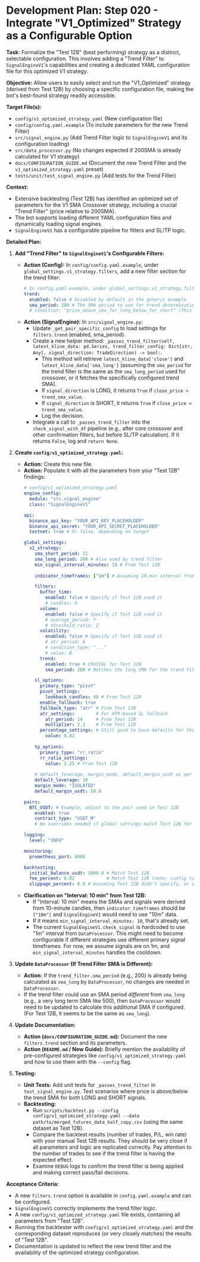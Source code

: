 # Development Plan: Step 020 - Integrate "V1_Optimized" Strategy as a Configurable Option

**Task:** Formalize the "Test 12B" (best performing) strategy as a distinct, selectable configuration. This involves adding a "Trend Filter" to `SignalEngineV1`'s capabilities and creating a dedicated YAML configuration file for this optimized V1 strategy.

**Objective:** Allow users to easily select and run the "V1_Optimized" strategy (derived from Test 12B) by choosing a specific configuration file, making the bot's best-found strategy readily accessible.

**Target File(s):**
*   `config/v1_optimized_strategy.yaml` (New configuration file)
*   `config/config.yaml.example` (To include parameters for the new Trend Filter)
*   `src/signal_engine.py` (Add Trend Filter logic to `SignalEngineV1` and its configuration loading)
*   `src/data_processor.py` (No changes expected if 200SMA is already calculated for V1 strategy)
*   `docs/CONFIGURATION_GUIDE.md` (Document the new Trend Filter and the `v1_optimized_strategy.yaml` preset)
*   `tests/unit/test_signal_engine.py` (Add tests for the Trend Filter)

**Context:**
*   Extensive backtesting (Test 12B) has identified an optimized set of parameters for the V1 SMA Crossover strategy, including a crucial "Trend Filter" (price relative to 200SMA).
*   The bot supports loading different YAML configuration files and dynamically loading signal engines.
*   `SignalEngineV1` has a configurable pipeline for filters and SL/TP logic.

**Detailed Plan:**

1.  **Add "Trend Filter" to `SignalEngineV1`'s Configurable Filters:**
    *   **Action (Config):** In `config/config.yaml.example`, under `global_settings.v1_strategy.filters`, add a new filter section for the trend filter:
        ```yaml
        # In config.yaml.example, under global_settings.v1_strategy.filters:
        trend:
          enabled: false # Disabled by default in the generic example
          sma_period: 200 # The SMA period to use for trend determination (matches the long SMA)
          # condition: "price_above_sma_for_long_below_for_short" (This is implicit in the logic)
        ```
    *   **Action (SignalEngine):** In `src/signal_engine.py`:
        *   Update `_get_pair_specific_config` to load settings for `filters.trend` (enabled, sma_period).
        *   Create a new helper method: `_passes_trend_filter(self, latest_kline_data: pd.Series, trend_filter_config: Dict[str, Any], signal_direction: TradeDirection) -> bool:`.
            *   This method will retrieve `latest_kline_data['close']` and `latest_kline_data['sma_long']` (assuming the `sma_period` for the trend filter is the same as the `sma_long_period` used for crossover, or it fetches the specifically configured trend SMA).
            *   If `signal_direction` is LONG, it returns `True` if `close_price > trend_sma_value`.
            *   If `signal_direction` is SHORT, it returns `True` if `close_price < trend_sma_value`.
            *   Log the decision.
        *   Integrate a call to `_passes_trend_filter` into the `check_signal_with_df` pipeline (e.g., after core crossover and other confirmation filters, but before SL/TP calculation). If it returns `False`, log and `return None`.

2.  **Create `config/v1_optimized_strategy.yaml`:**
    *   **Action:** Create this new file.
    *   **Action:** Populate it with all the parameters from your "Test 12B" findings:
        ```yaml
        # config/v1_optimized_strategy.yaml
        engine_config:
          module: "src.signal_engine"
          class: "SignalEngineV1"

        api:
          binance_api_key: "YOUR_API_KEY_PLACEHOLDER"
          binance_api_secret: "YOUR_API_SECRET_PLACEHOLDER"
          testnet: true # Or false, depending on target

        global_settings:
          v1_strategy:
            sma_short_period: 21
            sma_long_period: 200 # Also used by trend filter
            min_signal_interval_minutes: 10 # From Test 12B
            
            indicator_timeframes: ["1m"] # Assuming 10-min interval from Test 12B means signals are on 1m, but decisions/cooldown might relate to a 10m effective view. Clarify if indicators need to be on 10m. For now, assume 1m signals.

            filters:
              buffer_time:
                enabled: false # Specify if Test 12B used it
                # candles: X
              volume:
                enabled: false # Specify if Test 12B used it
                # average_period: Y
                # threshold_ratio: Z
              volatility:
                enabled: false # Specify if Test 12B used it
                # atr_period: A
                # condition_type: "..."
                # value: B
              trend:
                enabled: true # CRUCIAL for Test 12B
                sma_period: 200 # Matches the long SMA for the trend filter

            sl_options:
              primary_type: "pivot"
              pivot_settings:
                lookback_candles: 40 # From Test 12B
              enable_fallback: true
              fallback_type: "atr" # From Test 12B
              atr_settings:        # For ATR-based SL fallback
                atr_period: 14     # From Test 12B
                multiplier: 2.1    # From Test 12B
              percentage_settings: # Still good to have defaults for this type
                value: 0.02 
            
            tp_options:
              primary_type: "rr_ratio"
              rr_ratio_settings:
                value: 2.25 # From Test 12B
            
            # default_leverage, margin_mode, default_margin_usdt as per your Test 12B simulation setup
            default_leverage: 10
            margin_mode: "ISOLATED"
            default_margin_usdt: 50.0 

        pairs:
          BTC_USDT: # Example, adjust to the pair used in Test 12B
            enabled: true
            contract_type: "USDT_M"
            # No overrides needed if global settings match Test 12B for this pair

        logging:
          level: "INFO"

        monitoring:
          prometheus_port: 8000

        backtesting:
          initial_balance_usdt: 1000.0 # Match Test 12B
          fee_percent: 0.02            # Match Test 12B (note: config takes %, script might convert)
          slippage_percent: 0.0 # Assuming Test 12B didn't specify, or add if it did
        ```
    *   **Clarification on "Interval: 10 min" from Test 12B:**
        *   If "Interval: 10 min" means the SMAs and signals were derived from 10-minute candles, then `indicator_timeframes` should be `["10m"]` and `SignalEngineV1` would need to use "10m" data.
        *   If it means `min_signal_interval_minutes: 10`, that's already set.
        *   The current `SignalEngineV1.check_signal` is hardcoded to use "1m" interval from `DataProcessor`. This might need to become configurable if different strategies use different primary signal timeframes. For now, we assume signals are on 1m, and `min_signal_interval_minutes` handles the cooldown.

3.  **Update `DataProcessor` (If Trend Filter SMA is Different):**
    *   **Action:** If the `trend_filter.sma_period` (e.g., 200) is already being calculated as `sma_long` by `DataProcessor`, no changes are needed in `DataProcessor`.
    *   If the trend filter could use an SMA period *different* from `sma_long` (e.g., a very long term SMA like 500), then `DataProcessor` would need to be updated to calculate this additional SMA if configured. (For Test 12B, it seems to be the same as `sma_long`).

4.  **Update Documentation:**
    *   **Action (`docs/CONFIGURATION_GUIDE.md`):** Document the new `filters.trend` section and its parameters.
    *   **Action (`README.md` / New Guide):** Briefly mention the availability of pre-configured strategies like `config/v1_optimized_strategy.yaml` and how to use them with the `--config` flag.

5.  **Testing:**
    *   **Unit Tests:** Add unit tests for `_passes_trend_filter` in `test_signal_engine.py`. Test scenarios where price is above/below the trend SMA for both LONG and SHORT signals.
    *   **Backtesting:**
        *   Run `scripts/backtest.py --config config/v1_optimized_strategy.yaml --data path/to/merged_futures_data_half_copy.csv` (using the same dataset as Test 12B).
        *   Compare the backtest results (number of trades, P/L, win rate) with your manual Test 12B results. They should be very close if all parameters and logic are replicated correctly. Pay attention to the number of trades to see if the trend filter is having the expected effect.
        *   Examine `DEBUG` logs to confirm the trend filter is being applied and making correct pass/fail decisions.

**Acceptance Criteria:**
*   A new `filters.trend` option is available in `config.yaml.example` and can be configured.
*   `SignalEngineV1` correctly implements the trend filter logic.
*   A new `config/v1_optimized_strategy.yaml` file exists, containing all parameters from "Test 12B".
*   Running the backtester with `config/v1_optimized_strategy.yaml` and the corresponding dataset reproduces (or very closely matches) the results of "Test 12B".
*   Documentation is updated to reflect the new trend filter and the availability of the optimized strategy configuration.
